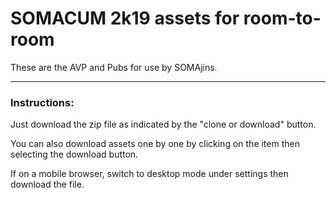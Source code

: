 # SOMACUM 2k19 assets for room-to-room
These are the AVP and Pubs for use by SOMAjins.

<hr />

### Instructions:
Just download the zip file as indicated by the "clone or download" button.

You can also download assets one by one by clicking on the item then selecting the download button.

If on a mobile browser, switch to desktop mode under settings then download the file.
